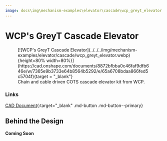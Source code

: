 ```yaml
---
image: docs\img\mechanism-examples\elevator\cascade\wcp_greyt_elevator.webp
---
```


# WCP's GreyT Cascade Elevator

<figure markdown="span">
[![WCP's GreyT Cascade Elevator](../../../img/mechanism-examples/elevator/cascade/wcp_greyt_elevator.webp){height=80% width=80%}](https://cad.onshape.com/documents/8872bfbba0c46faf9dfb646e/w/7365e9b3733e64b8564b5292/e/65a6708bdaa866fed5c5704f){target = "_blank"}
<figcaption>Chain and cable driven COTS cascade elevator kit from WCP.</figcaption>
</figure>

### Links

[CAD Document](https://cad.onshape.com/documents/8872bfbba0c46faf9dfb646e/w/7365e9b3733e64b8564b5292/e/65a6708bdaa866fed5c5704f "CAD Document Link"){:target="_blank" .md-button .md-button--primary}

## Behind the Design
**Coming Soon**

<br>